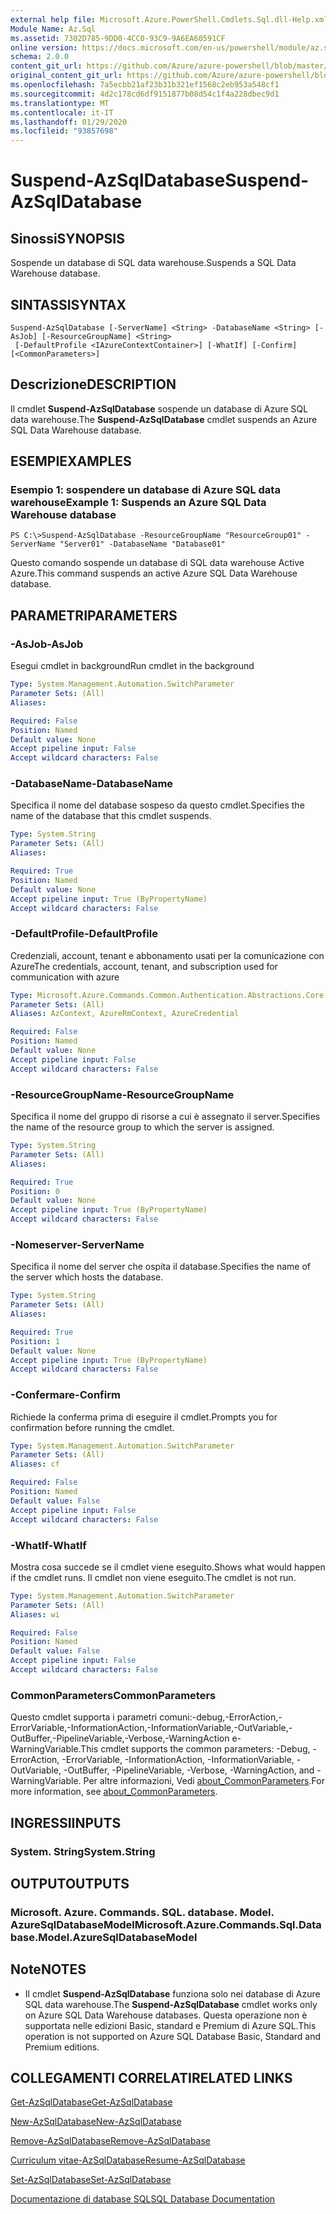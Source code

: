 ```yaml
---
external help file: Microsoft.Azure.PowerShell.Cmdlets.Sql.dll-Help.xml
Module Name: Az.Sql
ms.assetid: 7302D785-9DD0-4CC0-93C9-9A6EA60591CF
online version: https://docs.microsoft.com/en-us/powershell/module/az.sql/suspend-azsqldatabase
schema: 2.0.0
content_git_url: https://github.com/Azure/azure-powershell/blob/master/src/Sql/Sql/help/Suspend-AzSqlDatabase.md
original_content_git_url: https://github.com/Azure/azure-powershell/blob/master/src/Sql/Sql/help/Suspend-AzSqlDatabase.md
ms.openlocfilehash: 7a5ecbb21af23b31b321ef1568c2eb953a548cf1
ms.sourcegitcommit: 4d2c178cd6df9151877b08d54c1f4a228dbec9d1
ms.translationtype: MT
ms.contentlocale: it-IT
ms.lasthandoff: 01/29/2020
ms.locfileid: "93857698"
---
```

# <span data-ttu-id="a607b-101">Suspend-AzSqlDatabase</span><span class="sxs-lookup"><span data-stu-id="a607b-101">Suspend-AzSqlDatabase</span></span>

## <span data-ttu-id="a607b-102">Sinossi</span><span class="sxs-lookup"><span data-stu-id="a607b-102">SYNOPSIS</span></span>
<span data-ttu-id="a607b-103">Sospende un database di SQL data warehouse.</span><span class="sxs-lookup"><span data-stu-id="a607b-103">Suspends a SQL Data Warehouse database.</span></span>

## <span data-ttu-id="a607b-104">SINTASSI</span><span class="sxs-lookup"><span data-stu-id="a607b-104">SYNTAX</span></span>

```
Suspend-AzSqlDatabase [-ServerName] <String> -DatabaseName <String> [-AsJob] [-ResourceGroupName] <String>
 [-DefaultProfile <IAzureContextContainer>] [-WhatIf] [-Confirm] [<CommonParameters>]
```

## <span data-ttu-id="a607b-105">Descrizione</span><span class="sxs-lookup"><span data-stu-id="a607b-105">DESCRIPTION</span></span>
<span data-ttu-id="a607b-106">Il cmdlet **Suspend-AzSqlDatabase** sospende un database di Azure SQL data warehouse.</span><span class="sxs-lookup"><span data-stu-id="a607b-106">The **Suspend-AzSqlDatabase** cmdlet suspends an Azure SQL Data Warehouse database.</span></span>

## <span data-ttu-id="a607b-107">ESEMPI</span><span class="sxs-lookup"><span data-stu-id="a607b-107">EXAMPLES</span></span>

### <span data-ttu-id="a607b-108">Esempio 1: sospendere un database di Azure SQL data warehouse</span><span class="sxs-lookup"><span data-stu-id="a607b-108">Example 1: Suspends an Azure SQL Data Warehouse database</span></span>
```
PS C:\>Suspend-AzSqlDatabase -ResourceGroupName "ResourceGroup01" -ServerName "Server01" -DatabaseName "Database01"
```

<span data-ttu-id="a607b-109">Questo comando sospende un database di SQL data warehouse Active Azure.</span><span class="sxs-lookup"><span data-stu-id="a607b-109">This command suspends an active Azure SQL Data Warehouse database.</span></span>

## <span data-ttu-id="a607b-110">PARAMETRI</span><span class="sxs-lookup"><span data-stu-id="a607b-110">PARAMETERS</span></span>

### <span data-ttu-id="a607b-111">-AsJob</span><span class="sxs-lookup"><span data-stu-id="a607b-111">-AsJob</span></span>
<span data-ttu-id="a607b-112">Esegui cmdlet in background</span><span class="sxs-lookup"><span data-stu-id="a607b-112">Run cmdlet in the background</span></span>

```yaml
Type: System.Management.Automation.SwitchParameter
Parameter Sets: (All)
Aliases:

Required: False
Position: Named
Default value: None
Accept pipeline input: False
Accept wildcard characters: False
```

### <span data-ttu-id="a607b-113">-DatabaseName</span><span class="sxs-lookup"><span data-stu-id="a607b-113">-DatabaseName</span></span>
<span data-ttu-id="a607b-114">Specifica il nome del database sospeso da questo cmdlet.</span><span class="sxs-lookup"><span data-stu-id="a607b-114">Specifies the name of the database that this cmdlet suspends.</span></span>

```yaml
Type: System.String
Parameter Sets: (All)
Aliases:

Required: True
Position: Named
Default value: None
Accept pipeline input: True (ByPropertyName)
Accept wildcard characters: False
```

### <span data-ttu-id="a607b-115">-DefaultProfile</span><span class="sxs-lookup"><span data-stu-id="a607b-115">-DefaultProfile</span></span>
<span data-ttu-id="a607b-116">Credenziali, account, tenant e abbonamento usati per la comunicazione con Azure</span><span class="sxs-lookup"><span data-stu-id="a607b-116">The credentials, account, tenant, and subscription used for communication with azure</span></span>

```yaml
Type: Microsoft.Azure.Commands.Common.Authentication.Abstractions.Core.IAzureContextContainer
Parameter Sets: (All)
Aliases: AzContext, AzureRmContext, AzureCredential

Required: False
Position: Named
Default value: None
Accept pipeline input: False
Accept wildcard characters: False
```

### <span data-ttu-id="a607b-117">-ResourceGroupName</span><span class="sxs-lookup"><span data-stu-id="a607b-117">-ResourceGroupName</span></span>
<span data-ttu-id="a607b-118">Specifica il nome del gruppo di risorse a cui è assegnato il server.</span><span class="sxs-lookup"><span data-stu-id="a607b-118">Specifies the name of the resource group to which the server is assigned.</span></span>

```yaml
Type: System.String
Parameter Sets: (All)
Aliases:

Required: True
Position: 0
Default value: None
Accept pipeline input: True (ByPropertyName)
Accept wildcard characters: False
```

### <span data-ttu-id="a607b-119">-Nomeserver</span><span class="sxs-lookup"><span data-stu-id="a607b-119">-ServerName</span></span>
<span data-ttu-id="a607b-120">Specifica il nome del server che ospita il database.</span><span class="sxs-lookup"><span data-stu-id="a607b-120">Specifies the name of the server which hosts the database.</span></span>

```yaml
Type: System.String
Parameter Sets: (All)
Aliases:

Required: True
Position: 1
Default value: None
Accept pipeline input: True (ByPropertyName)
Accept wildcard characters: False
```

### <span data-ttu-id="a607b-121">-Confermare</span><span class="sxs-lookup"><span data-stu-id="a607b-121">-Confirm</span></span>
<span data-ttu-id="a607b-122">Richiede la conferma prima di eseguire il cmdlet.</span><span class="sxs-lookup"><span data-stu-id="a607b-122">Prompts you for confirmation before running the cmdlet.</span></span>

```yaml
Type: System.Management.Automation.SwitchParameter
Parameter Sets: (All)
Aliases: cf

Required: False
Position: Named
Default value: False
Accept pipeline input: False
Accept wildcard characters: False
```

### <span data-ttu-id="a607b-123">-WhatIf</span><span class="sxs-lookup"><span data-stu-id="a607b-123">-WhatIf</span></span>
<span data-ttu-id="a607b-124">Mostra cosa succede se il cmdlet viene eseguito.</span><span class="sxs-lookup"><span data-stu-id="a607b-124">Shows what would happen if the cmdlet runs.</span></span>
<span data-ttu-id="a607b-125">Il cmdlet non viene eseguito.</span><span class="sxs-lookup"><span data-stu-id="a607b-125">The cmdlet is not run.</span></span>

```yaml
Type: System.Management.Automation.SwitchParameter
Parameter Sets: (All)
Aliases: wi

Required: False
Position: Named
Default value: False
Accept pipeline input: False
Accept wildcard characters: False
```

### <span data-ttu-id="a607b-126">CommonParameters</span><span class="sxs-lookup"><span data-stu-id="a607b-126">CommonParameters</span></span>
<span data-ttu-id="a607b-127">Questo cmdlet supporta i parametri comuni:-debug,-ErrorAction,-ErrorVariable,-InformationAction,-InformationVariable,-OutVariable,-OutBuffer,-PipelineVariable,-Verbose,-WarningAction e-WarningVariable.</span><span class="sxs-lookup"><span data-stu-id="a607b-127">This cmdlet supports the common parameters: -Debug, -ErrorAction, -ErrorVariable, -InformationAction, -InformationVariable, -OutVariable, -OutBuffer, -PipelineVariable, -Verbose, -WarningAction, and -WarningVariable.</span></span> <span data-ttu-id="a607b-128">Per altre informazioni, Vedi [about_CommonParameters](https://go.microsoft.com/fwlink/?LinkID=113216).</span><span class="sxs-lookup"><span data-stu-id="a607b-128">For more information, see [about_CommonParameters](https://go.microsoft.com/fwlink/?LinkID=113216).</span></span>

## <span data-ttu-id="a607b-129">INGRESSI</span><span class="sxs-lookup"><span data-stu-id="a607b-129">INPUTS</span></span>

### <span data-ttu-id="a607b-130">System. String</span><span class="sxs-lookup"><span data-stu-id="a607b-130">System.String</span></span>

## <span data-ttu-id="a607b-131">OUTPUT</span><span class="sxs-lookup"><span data-stu-id="a607b-131">OUTPUTS</span></span>

### <span data-ttu-id="a607b-132">Microsoft. Azure. Commands. SQL. database. Model. AzureSqlDatabaseModel</span><span class="sxs-lookup"><span data-stu-id="a607b-132">Microsoft.Azure.Commands.Sql.Database.Model.AzureSqlDatabaseModel</span></span>

## <span data-ttu-id="a607b-133">Note</span><span class="sxs-lookup"><span data-stu-id="a607b-133">NOTES</span></span>
* <span data-ttu-id="a607b-134">Il cmdlet **Suspend-AzSqlDatabase** funziona solo nei database di Azure SQL data warehouse.</span><span class="sxs-lookup"><span data-stu-id="a607b-134">The **Suspend-AzSqlDatabase** cmdlet works only on Azure SQL Data Warehouse databases.</span></span> <span data-ttu-id="a607b-135">Questa operazione non è supportata nelle edizioni Basic, standard e Premium di Azure SQL.</span><span class="sxs-lookup"><span data-stu-id="a607b-135">This operation is not supported on Azure SQL Database Basic, Standard and Premium editions.</span></span>

## <span data-ttu-id="a607b-136">COLLEGAMENTI CORRELATI</span><span class="sxs-lookup"><span data-stu-id="a607b-136">RELATED LINKS</span></span>

[<span data-ttu-id="a607b-137">Get-AzSqlDatabase</span><span class="sxs-lookup"><span data-stu-id="a607b-137">Get-AzSqlDatabase</span></span>](./Get-AzSqlDatabase.md)

[<span data-ttu-id="a607b-138">New-AzSqlDatabase</span><span class="sxs-lookup"><span data-stu-id="a607b-138">New-AzSqlDatabase</span></span>](./New-AzSqlDatabase.md)

[<span data-ttu-id="a607b-139">Remove-AzSqlDatabase</span><span class="sxs-lookup"><span data-stu-id="a607b-139">Remove-AzSqlDatabase</span></span>](./Remove-AzSqlDatabase.md)

[<span data-ttu-id="a607b-140">Curriculum vitae-AzSqlDatabase</span><span class="sxs-lookup"><span data-stu-id="a607b-140">Resume-AzSqlDatabase</span></span>](./Resume-AzSqlDatabase.md)

[<span data-ttu-id="a607b-141">Set-AzSqlDatabase</span><span class="sxs-lookup"><span data-stu-id="a607b-141">Set-AzSqlDatabase</span></span>](./Set-AzSqlDatabase.md)

[<span data-ttu-id="a607b-142">Documentazione di database SQL</span><span class="sxs-lookup"><span data-stu-id="a607b-142">SQL Database Documentation</span></span>](https://docs.microsoft.com/azure/sql-database/)


